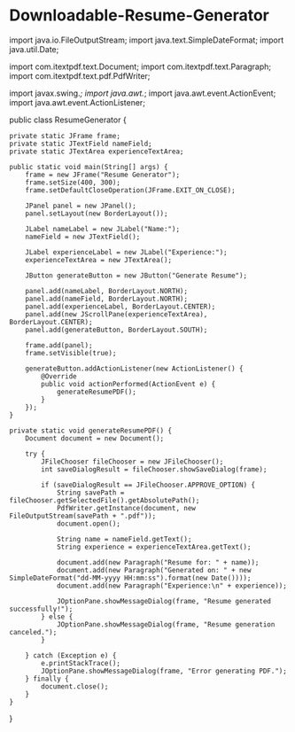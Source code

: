 # Downloadable-Resume-Generator















import java.io.FileOutputStream;
import java.text.SimpleDateFormat;
import java.util.Date;

import com.itextpdf.text.Document;
import com.itextpdf.text.Paragraph;
import com.itextpdf.text.pdf.PdfWriter;

import javax.swing.*;
import java.awt.*;
import java.awt.event.ActionEvent;
import java.awt.event.ActionListener;

public class ResumeGenerator {

    private static JFrame frame;
    private static JTextField nameField;
    private static JTextArea experienceTextArea;

    public static void main(String[] args) {
        frame = new JFrame("Resume Generator");
        frame.setSize(400, 300);
        frame.setDefaultCloseOperation(JFrame.EXIT_ON_CLOSE);

        JPanel panel = new JPanel();
        panel.setLayout(new BorderLayout());

        JLabel nameLabel = new JLabel("Name:");
        nameField = new JTextField();

        JLabel experienceLabel = new JLabel("Experience:");
        experienceTextArea = new JTextArea();

        JButton generateButton = new JButton("Generate Resume");

        panel.add(nameLabel, BorderLayout.NORTH);
        panel.add(nameField, BorderLayout.NORTH);
        panel.add(experienceLabel, BorderLayout.CENTER);
        panel.add(new JScrollPane(experienceTextArea), BorderLayout.CENTER);
        panel.add(generateButton, BorderLayout.SOUTH);

        frame.add(panel);
        frame.setVisible(true);

        generateButton.addActionListener(new ActionListener() {
            @Override
            public void actionPerformed(ActionEvent e) {
                generateResumePDF();
            }
        });
    }

    private static void generateResumePDF() {
        Document document = new Document();

        try {
            JFileChooser fileChooser = new JFileChooser();
            int saveDialogResult = fileChooser.showSaveDialog(frame);

            if (saveDialogResult == JFileChooser.APPROVE_OPTION) {
                String savePath = fileChooser.getSelectedFile().getAbsolutePath();
                PdfWriter.getInstance(document, new FileOutputStream(savePath + ".pdf"));
                document.open();

                String name = nameField.getText();
                String experience = experienceTextArea.getText();

                document.add(new Paragraph("Resume for: " + name));
                document.add(new Paragraph("Generated on: " + new SimpleDateFormat("dd-MM-yyyy HH:mm:ss").format(new Date())));
                document.add(new Paragraph("Experience:\n" + experience));

                JOptionPane.showMessageDialog(frame, "Resume generated successfully!");
            } else {
                JOptionPane.showMessageDialog(frame, "Resume generation canceled.");
            }

        } catch (Exception e) {
            e.printStackTrace();
            JOptionPane.showMessageDialog(frame, "Error generating PDF.");
        } finally {
            document.close();
        }
    }
}
